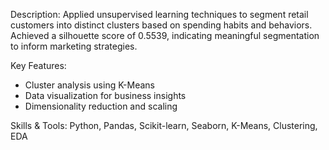 Description:
Applied unsupervised learning techniques to segment retail customers into distinct clusters based on spending habits and behaviors. Achieved a silhouette score of 0.5539, indicating meaningful segmentation to inform marketing strategies.

Key Features:
- Cluster analysis using K-Means
- Data visualization for business insights
- Dimensionality reduction and scaling

Skills & Tools:
Python, Pandas, Scikit-learn, Seaborn, K-Means, Clustering, EDA
